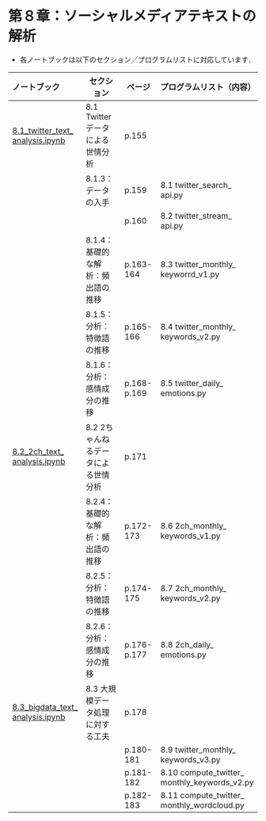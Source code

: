 # **第**８章：ソーシャルメディアテキストの解析

*   各ノートブックは以下のセクション／プログラムリストに対応しています．

    

| ノートブック    | セクション             | ページ  | プログラムリスト（内容）           |
| :------------ | ---------- | --------- | ------------ |
| [8.1_twitter_text_<BR>analysis.ipynb](./8.1_twitter_text_analysis.ipynb	) | 8.1 Twitterデータによる世情分析 | p.155       |                                                 |
|  | 8.1.3：データの入手 | p.159 | 8.1 twitter_search_<BR>api.py |
|  |                                     | p.160       | 8.2 twitter_stream_<BR>api.py                   |
|                                                              | 8.1.4：基礎的な解析：頻出語の推移   | p.163-164   | 8.3 twitter_monthly_<BR>keyworrd_v1.py          |
|                                                              | 8.1.5：分析：特徴語の推移           | p.165-166   | 8.4 twitter_monthly_<BR>keywords_v2.py          |
|                                                              | 8.1.6：分析：感情成分の推移         | p.168-p.169 | 8.5 twitter_daily_<BR>emotions.py               |
| [8.2_2ch_text_<BR>analysis.ipynb](./8.2_2ch_text_analysis.ipynb) | 8.2 2ちゃんねるデータによる世情分析 | p.171       |                                                 |
|                                                              | 8.2.4：基礎的な解析：頻出語の推移   | p.172-173   | 8.6 2ch_monthly_<BR>keywords_v1.py              |
|                                                              | 8.2.5：分析：特徴語の推移           | p.174-175   | 8.7 2ch_monthly_<BR>keywords_v2.py              |
|                                                              | 8.2.6：分析：感情成分の推移         | p.176-p.177 | 8.8 2ch_daily_<BR>emotions.py                   |
| [8.3_bigdata_text_<BR>analysis.ipynb](./8.3_bigdata_text_analysis.ipynb) | 8.3 大規模データ処理に対する工夫    | p.178       |                                                 |
|                                                              |                                     | p.180-181   | 8.9 twitter_monthly_<BR>keywords_v3.py          |
|                                                              |                                     | p.181-182   | 8.10 compute_twitter_<BR>monthly_keywords_v2.py |
|                                                              |                                     | p.182-183   | 8.11 compute_twitter_<BR>monthly_wordcloud.py   |

